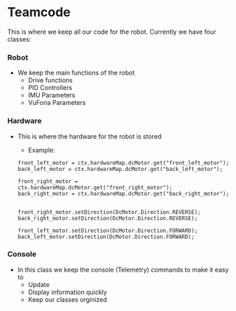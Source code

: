 # Teamcode

This is where we keep all our code for the robot. Currently we have four classes:

### Robot
* We keep the main functions of the robot
	* Drive functions
	* PID Controllers
	* IMU Parameters
	* VuForia Parameters
### Hardware
* This is where the hardware for the robot is stored
	* Example: 
	
	```	
	front_left_motor = ctx.hardwareMap.dcMotor.get("front_left_motor");
	back_left_motor = ctx.hardwareMap.dcMotor.get("back_left_motor");

	front_right_motor = ctx.hardwareMap.dcMotor.get("front_right_motor");
	back_right_motor = ctx.hardwareMap.dcMotor.get("back_right_motor");


	front_right_motor.setDirection(DcMotor.Direction.REVERSE);
	back_right_motor.setDirection(DcMotor.Direction.REVERSE);

	front_left_motor.setDirection(DcMotor.Direction.FORWARD);
	back_left_motor.setDirection(DcMotor.Direction.FORWARD);
	```

### Console
* In this class we keep the console (Telemetry) commands to make it easy to
	* Update
	* Display information quickly
	* Keep our classes orginized
